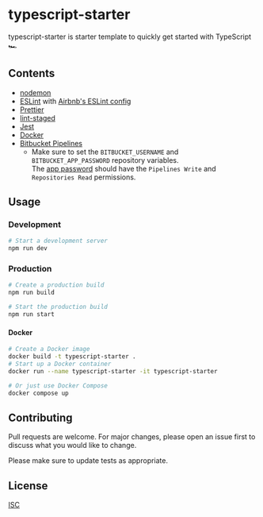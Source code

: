 # typescript-starter

typescript-starter is starter template to quickly get started with TypeScript 🏎️

## Contents

-   [nodemon](https://www.npmjs.com/package/nodemon)
-   [ESLint](https://www.npmjs.com/package/eslint) with [Airbnb's ESLint config](https://www.npmjs.com/package/eslint-config-airbnb-base)
-   [Prettier](https://www.npmjs.com/package/prettier)
-   [lint-staged](https://www.npmjs.com/package/lint-staged)
-   [Jest](https://www.npmjs.com/package/jest)
-   [Docker](https://www.docker.com)
-   [Bitbucket Pipelines](https://bitbucket.org/product/features/pipelines)
    -   Make sure to set the `BITBUCKET_USERNAME` and `BITBUCKET_APP_PASSWORD` repository variables.<br>The [app password](https://support.atlassian.com/bitbucket-cloud/docs/app-passwords) should have the `Pipelines Write` and `Repositories Read` permissions.

## Usage

### Development

```bash
# Start a development server
npm run dev
```

### Production

```bash
# Create a production build
npm run build

# Start the production build
npm run start
```

#### Docker

```bash
# Create a Docker image
docker build -t typescript-starter .
# Start up a Docker container
docker run --name typescript-starter -it typescript-starter

# Or just use Docker Compose
docker compose up
```

## Contributing

Pull requests are welcome. For major changes, please open an issue first
to discuss what you would like to change.

Please make sure to update tests as appropriate.

## License

[ISC](LICENSE)

